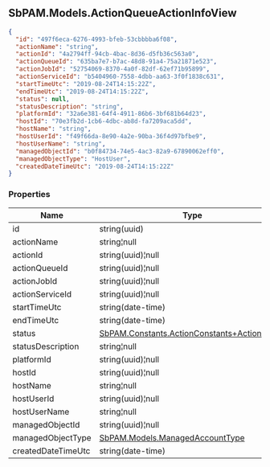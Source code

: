 
<h2 id="tocS_SbPAM.Models.ActionQueueActionInfoView">SbPAM.Models.ActionQueueActionInfoView</h2>

<a id="schemasbpam.models.actionqueueactioninfoview"></a>
<a id="schema_SbPAM.Models.ActionQueueActionInfoView"></a>
<a id="tocSsbpam.models.actionqueueactioninfoview"></a>
<a id="tocssbpam.models.actionqueueactioninfoview"></a>

```json
{
  "id": "497f6eca-6276-4993-bfeb-53cbbbba6f08",
  "actionName": "string",
  "actionId": "4a2794ff-94cb-4bac-8d36-d5fb36c563a0",
  "actionQueueId": "635ba7e7-b7ac-48d8-91a4-75a21871e523",
  "actionJobId": "52754069-8370-4a0f-82df-62ef71b95899",
  "actionServiceId": "b5404960-7558-4dbb-aa63-3f0f1838c631",
  "startTimeUtc": "2019-08-24T14:15:22Z",
  "endTimeUtc": "2019-08-24T14:15:22Z",
  "status": null,
  "statusDescription": "string",
  "platformId": "32a6e381-64f4-4911-86b6-3bf681b64d23",
  "hostId": "70e3fb2d-1cb6-4dbc-ab8d-fa7209aca5dd",
  "hostName": "string",
  "hostUserId": "f49f66da-8e90-4a2e-90ba-36f4d97bfbe9",
  "hostUserName": "string",
  "managedObjectId": "b0f84734-74e5-4ac3-82a9-67890062eff0",
  "managedObjectType": "HostUser",
  "createdDateTimeUtc": "2019-08-24T14:15:22Z"
}

```

### Properties

|Name|Type|Required|Restrictions|Description|
|---|---|---|---|---|
|id|string(uuid)|false|none|none|
|actionName|string¦null|false|none|none|
|actionId|string(uuid)¦null|false|none|none|
|actionQueueId|string(uuid)¦null|false|none|none|
|actionJobId|string(uuid)¦null|false|none|none|
|actionServiceId|string(uuid)¦null|false|none|none|
|startTimeUtc|string(date-time)|false|none|none|
|endTimeUtc|string(date-time)|false|none|none|
|status|[SbPAM.Constants.ActionConstants+ActionStatus](../Models/sbpam.constants.actionconstants+actionstatus.md)|false|none|none|
|statusDescription|string¦null|false|none|none|
|platformId|string(uuid)¦null|false|none|none|
|hostId|string(uuid)¦null|false|none|none|
|hostName|string¦null|false|none|none|
|hostUserId|string(uuid)¦null|false|none|none|
|hostUserName|string¦null|false|none|none|
|managedObjectId|string(uuid)¦null|false|none|none|
|managedObjectType|[SbPAM.Models.ManagedAccountType](../Models/sbpam.models.managedaccounttype.md)|false|none|none|
|createdDateTimeUtc|string(date-time)|false|none|none|


